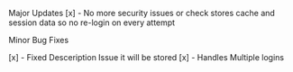 Major Updates
[x] - No more security issues or check stores cache and session data so no re-login on every attempt



Minor Bug Fixes

[x] - Fixed Desceription Issue it will be stored
[x] - Handles Multiple logins